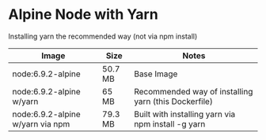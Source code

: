 # Alpine Node with Yarn

Installing yarn the recommended way (not via npm install)

| Image  | Size | Notes  |
| ---  | ---  | ---  |
| node:6.9.2-alpine  |50.7 MB  | Base Image  |
| node:6.9.2-alpine w/yarn | 65 MB  | Recommended way of installing yarn (this Dockerfile) |
| node:6.9.2-alpine w/yarn via npm | 79.3 MB | Built with installing yarn via npm install -g yarn |

